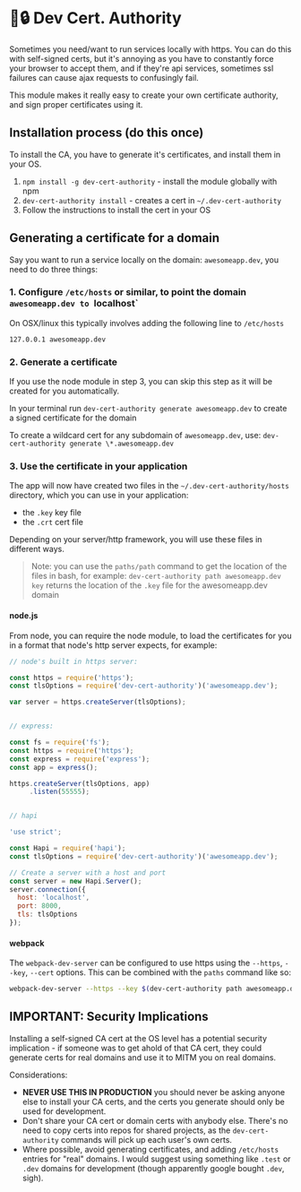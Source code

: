 # 💚🔒 Dev Cert. Authority

Sometimes you need/want to run services locally with https. You can do this with self-signed certs, but it's annoying as you have to constantly force your browser to accept them, and if they're api services, sometimes ssl failures can cause ajax requests to confusingly fail.

This module makes it really easy to create your own certificate authority, and sign proper certificates using it.


## Installation process (do this once)

To install the CA, you have to generate it's certificates, and install them in your OS.

1. `npm install -g dev-cert-authority` - install the module globally with npm
2. `dev-cert-authority install` - creates a cert in `~/.dev-cert-authority`
3. Follow the instructions to install the cert in your OS


## Generating a certificate for a domain

Say you want to run a service locally on the domain: `awesomeapp.dev`, you need to do three things:

### 1. Configure `/etc/hosts` or similar, to point the domain `awesomeapp.dev to `localhost`

On OSX/linux this typically involves adding the following line to `/etc/hosts`

```
127.0.0.1 awesomeapp.dev
```


### 2. Generate a certificate

If you use the node module in step 3, you can skip this step as it will be created for you automatically.

In your terminal run `dev-cert-authority generate awesomeapp.dev` to create a signed certificate for the domain

To create a wildcard cert for any subdomain of `awesomeapp.dev`, use: `dev-cert-authority generate \*.awesomeapp.dev`


### 3. Use the certificate in your application

The app will now have created two files in the `~/.dev-cert-authority/hosts` directory, which you can use in your application:

* the `.key` key file
* the `.crt` cert file

Depending on your server/http framework, you will use these files in different ways.

> Note: you can use the `paths/path` command to get the location of the files in bash, for example: `dev-cert-authority path awesomeapp.dev key` returns the location of the `.key` file for the awesomeapp.dev domain


#### node.js

From node, you can require the node module, to load the certificates for you in a format that node's http server expects, for example:

```javascript
// node's built in https server:

const https = require('https');
const tlsOptions = require('dev-cert-authority')('awesomeapp.dev');

var server = https.createServer(tlsOptions);


// express:

const fs = require('fs');
const https = require('https');
const express = require('express');
const app = express();

https.createServer(tlsOptions, app)
     .listen(55555);


// hapi

'use strict';

const Hapi = require('hapi');
const tlsOptions = require('dev-cert-authority')('awesomeapp.dev');

// Create a server with a host and port
const server = new Hapi.Server();
server.connection({
  host: 'localhost',
  port: 8000,
  tls: tlsOptions
});
```


#### webpack

The `webpack-dev-server` can be configured to use https using the `--https`, `--key`, `--cert` options. This can be combined with the `paths` command like so:

```sh
webpack-dev-server --https --key $(dev-cert-authority path awesomeapp.dev key) --cert $(dev-cert-authority path awesomeapp.dev cert)
```


## IMPORTANT: Security Implications

Installing a self-signed CA cert at the OS level has a potential security implication - if someone was to get ahold of that CA cert, they could generate certs for real domains and use it to MITM you on real domains.

Considerations:

* **NEVER USE THIS IN PRODUCTION** you should never be asking anyone else to install your CA certs, and the certs you generate should only be used for development.
* Don't share your CA cert or domain certs with anybody else. There's no need to copy certs into repos for shared projects, as the `dev-cert-authority` commands will pick up each user's own certs.
* Where possible, avoid generating certificates, and adding `/etc/hosts` entries for "real" domains. I would suggest using something like `.test` or `.dev` domains for development (though apparently google bought `.dev`, sigh).


